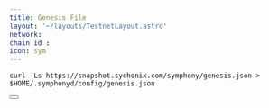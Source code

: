 ```yaml
---
title: Genesis File
layout: '~/layouts/TestnetLayout.astro'
network: 
chain id : 
icon: sym
---
```


<div class="code-block-wrapper">
  <pre><code>curl -Ls https://snapshot.sychonix.com/symphony/genesis.json > $HOME/.symphonyd/config/genesis.json</code></pre>
  <button class="copy-btn"><i class="fas fa-copy"></i></button>
</div>
